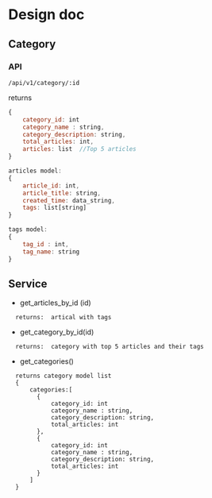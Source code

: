 # Design doc

## Category

### API

`/api/v1/category/:id`

returns 
```js
{
    category_id: int
    category_name : string,
    category_description: string,
    total_articles: int,
    articles: list  //Top 5 articles
}

articles model:
{
    article_id: int,
    article_title: string,
    created_time: data_string,
    tags: list[string] 
}

tags model:
{
    tag_id : int,
    tag_name: string
}
```

## Service

- get_articles_by_id (id) 
```
  returns:  artical with tags
```

- get_category_by_id(id)
```
  returns:  category with top 5 articles and their tags
```

- get_categories()
```
  returns category model list
  {
      categories:[
        {    
            category_id: int
            category_name : string,
            category_description: string,
            total_articles: int
        },
        {    
            category_id: int
            category_name : string,
            category_description: string,
            total_articles: int
        }
      ]
  }
```